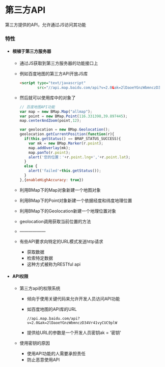 # 第三方API

第三方提供的API，允许通过JS访问其功能

### 特性

+ #### 根植于第三方服务器

  + 通过JS获取到第三方服务器的功能接口上

  + 例如百度地图的第三方API开放JS库

    ```html
    <script type="text/javascript" 
            src="//api.map.baidu.com/api?v=2.0&ak=2lDaoeYGnzWbmnczD34Vr41vyCUC9plW"></script>
    ```

  + 然后就可以使用库中的对象了

    ```js
    // 百度地图API功能
    var map = new BMap.Map("allmap");
    var point = new BMap.Point(116.331398,39.897445);
    map.centerAndZoom(point,12);
    
    var geolocation = new BMap.Geolocation();
    geolocation.getCurrentPosition(function(r){
      if(this.getStatus() == BMAP_STATUS_SUCCESS){
        var mk = new BMap.Marker(r.point);
        map.addOverlay(mk);
        map.panTo(r.point);
        alert('您的位置：'+r.point.lng+','+r.point.lat);
      }
      else {
        alert('failed'+this.getStatus());
      }        
    },{enableHighAccuracy: true})
    ```

  + 利用BMap下的Map对象新建一个地图对象

  + 利用BMap下的Point对象新建一个依据经度和纬度地理位置

  + 利用BMap下的Geolocation新建一个地理位置对象

  + geolocation调用获取当前位置的方法
  
  + ——————
  
  + 有些API要求向特定的URL模式发送http请求
  
    + 获取数据
    + 检索特定数据
    + 这种方式被称为RESTful api
  
+ #### API权限

  + 第三方api的权限系统

    + 倾向于使用关键代码来允许开发人员访问API功能

    + 如百度地图的API库的URL

      ```
      //api.map.baidu.com/api?v=2.0&ak=2lDaoeYGnzWbmnczD34Vr41vyCUC9plW
      ```

    + 提供给URL的参数是一个开发人员密钥ak = '密钥'

  + 使用密钥的原因

    + 使用API功能的人需要承担责任
    + 防止恶意使用API

  

